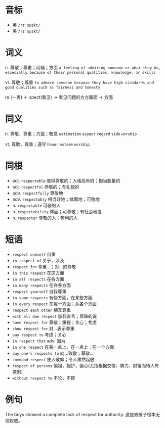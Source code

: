 # 音标

- 英 `/rɪ'spekt/`
- 美 `/rɪ'spɛkt/`

# 词义

n. 尊敬；尊重；问候；方面
`a feeling of admiring someone or what they do, especially because of their personal qualities, knowledge, or skills`

vt. 尊敬；尊重
`to admire someone because they have high standards and good qualities such as fairness and honesty`



re (一再) ＋ spect(看见) → 看见问题的方方面面 → 方面

# 同义

n. 尊敬，尊重；方面；敬意
`estimation` `aspect` `regard` `side` `worship`

vt. 尊敬，尊重；遵守
`honor` `esteem` `worship`

# 同根

- adj. `respectable` 值得尊敬的；人格高尚的；相当数量的
- adj. `respectful` 恭敬的；有礼貌的
- adv. `respectfully` 尊敬地
- adv. `respectably` 相当好地；体面地；可敬地
- n. `respectable` 可敬的人
- n. `respectability` 体面；可尊敬；有社会地位
- n. `respecter` 尊敬的人；势利的人

# 短语

- `respect oneself` 自重
- `in respect of` 关于，涉及
- `respect for` 尊重…；对…的尊敬
- `in this respect` 在这方面
- `in all respects` 在各方面
- `in many respects` 在许多方面
- `respect yourself` 自我尊重
- `in some respects` 有些方面，在某些方面
- `in every respect` 在每一方面；从各个方面
- `respect each other` 相互尊重
- `with all due respect` 恕我直言；冒昧的说
- `have respect for` 尊敬；重视；关心；考虑
- `show respect for` 对…表示尊重
- `pay respect to` 考虑；关心
- `in respect that` adv. 因为
- `in one respect` 在某一点上，在一点上；在一个方面
- `pay one's respects to` 向…致敬；尊敬…
- `command respect` 使人敬仰；令人肃然起敬
- `respect of persons` 偏袒，袒护，偏心(尤指根据交情、势力、财富而待人有差别)
- `without respect to` 不论，不顾

# 例句

The boys showed a complete lack of respect for authority.
这些男孩子根本无视权威。


